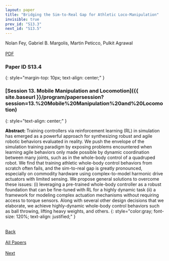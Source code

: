 ```yaml
---
layout: paper
title: "Bridging the Sim-to-Real Gap for Athletic Loco-Manipulation"
invisible: true
prev_id: "S13.3"
next_id: "S13.5"
---
```

<div class="paper-authors">
  <div class="paper-author-box">
    <div class="paper-author-name">Nolan Fey, Gabriel B. Margolis, Martin Peticco, Pulkit Agrawal</div>
    <div class="paper-author-uni"></div>
  </div>
</div>

<div class="paper-pdf-modern">
  <div class="paper-menu-icon">
    <a href="https://www.roboticsproceedings.org/rss25/p717.pdf" title="Download PDF" target="_blank">
      <i class="fa fa-file-pdf-o"></i><br>
      <span class="paper-menu-label">PDF</span>
    </a>
  </div>
</div>

### Paper ID S13.4
{: style="margin-top: 10px; text-align: center;" }

### [Session 13. Mobile Manipulation and Locomotion]({{ site.baseurl }}/program/papersession?session=13.%20Mobile%20Manipulation%20and%20Locomotion)
{: style="text-align: center;" }

<b style="color: black;">Abstract: </b>Training controllers via reinforcement learning (RL) in simulation has emerged as a powerful approach for synthesizing robust and agile robotic behaviors evaluated in reality. We push the envelope of the simulation training paradigm by exposing problems encountered when learning agile behaviors only made possible by dynamic coordination between many joints, such as in the whole-body control of a quadruped robot. We find that training athletic whole-body control behaviors from scratch often fails, and the sim-to-real gap is greatly pronounced, especially on commodity hardware using complex-to-model harmonic drive actuators with limited sensing. We propose general solutions to overcome these issues: (i) leveraging a pre-trained whole-body controller as a robust foundation that can be fine-tuned with RL for a highly dynamic task (ii) a framework for modeling complex actuation mechanisms without requiring access to torque sensors. Along with several other design decisions that we elaborate, we achieve highly-dynamic whole-body control behaviors such as ball throwing, lifting heavy weights, and others.
{: style="color:gray; font-size: 120%; text-align: justified;" }

<div class="paper-menu">
  <div class="paper-menu-inner">
    <a href="{{ site.baseurl }}/program/papers/S13.3/" title="Previous Paper">
            <div class="paper-menu-icon">
                <i class="fa fa-chevron-left"></i><br>
                <span class="paper-menu-label">Back</span>
            </div>
        </a>
    <a href="{{ site.baseurl }}/program/papers" title="All Papers">
      <div class="paper-menu-icon">
        <i class="fa fa-list"></i><br>
        <span class="paper-menu-label">All Papers</span>
      </div>
    </a>
    <a href="{{ site.baseurl }}/program/papers/S13.5/" title="Next Paper">
            <div class="paper-menu-icon">
                <i class="fa fa-chevron-right"></i><br>
                <span class="paper-menu-label">Next</span>
            </div>
        </a>
  </div>
</div>
